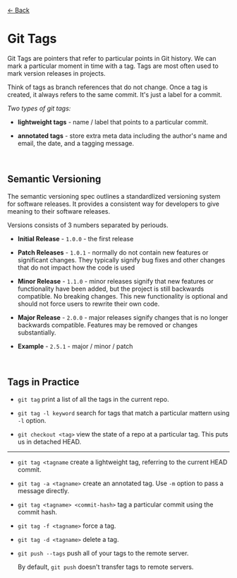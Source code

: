 [&larr; Back](./README.md)

# Git Tags

Git Tags are pointers that refer to particular points in Git history. We can mark a particular moment in time with a tag. Tags are most often used to mark version releases in projects.

Think of tags as branch references that do not change. Once a tag is created, it always refers to the same commit. It's just a label for a commit.

_Two types of git tags:_

- **lightweight tags** - name / label that points to a particular commit.

- **annotated tags** - store extra meta data including the author's name and email, the date, and a tagging message.

<br>

## Semantic Versioning

The semantic versioning spec outlines a standardlized versioning system for software releases. It provides a consistent way for developers to give meaning to their software releases.

Versions consists of 3 numbers separated by periouds.

- **Initial Release** - `1.0.0` - the first release

- **Patch Releases** - `1.0.1` - normally do not contain new features or significant changes. They typically signify bug fixes and other changes that do not impact how the code is used

- **Minor Release** - `1.1.0` - minor releases signify that new features or functionality have been added, but the project is still backwards compatible. No breaking changes. This new functionality is optional and should not force users to rewrite their own code.

- **Major Release** - `2.0.0` - major releases signify changes that is no longer backwards compatible. Features may be removed or changes substantially.

- **Example** - `2.5.1` - major / minor / patch

<br>

## Tags in Practice

- `git tag` print a list of all the tags in the current repo.

- `git tag -l keyword` search for tags that match a particular mattern using `-l` option.

- `git checkout <tag>` view the state of a repo at a particular tag. This puts us in detached HEAD.

<hr>

- `git tag <tagname` create a lightweight tag, referring to the current HEAD commit.

- `git tag -a <tagname>` create an annotated tag. Use `-m` option to pass a message directly.

- `git tag <tagname> <commit-hash>` tag a particular commit using the commit hash.

- `git tag -f <tagname>` force a tag.

- `git tag -d <tagname>` delete a tag.

- `git push --tags` push all of your tags to the remote server.

  By default, `git push` doesn't transfer tags to remote servers.

<br>
